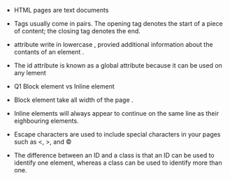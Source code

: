 * HTML pages are text documents
* Tags usually come in pairs. The opening tag denotes
  the start of a piece of content; the closing tag denotes
  the end.

* attribute write in lowercase , provied additional information about the contants of an element .
* The id attribute is known as a global attribute because it can be used on any  lement


+ Q1  Block element vs Inline element
*  Block element take all width of the page .
* Inline elements will always appear to continue on the same line as their  eighbouring elements.

* Escape characters are used to include special characters in your pages such as <, >, and ©

* The difference between an ID and a class is that an ID can be used to identify one element, whereas a class can be used to identify more than one.